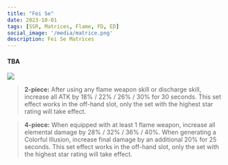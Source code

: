 ```yaml
---
title: "Fei Se"
date: 2023-10-01
tags: [SSR, Matrices, Flame, FD, ED]
social_image: '/media/matrice.png'
description: Fei Se Matrices
---
```

#### TBA

![](https://telegra.ph/file/629b6e880789b70d754b8.png)


> **2-piece:** After using any flame weapon skill or discharge skill, increase all ATK by 18% / 22% / 26% / 30% for 30 seconds. This set effect works in the off-hand slot, only the set with the highest star rating will take effect.

> **4-piece:** When equipped with at least 1 flame weapon, increase all elemental damage by 28% / 32% / 36% / 40%. When generating a Colorful Illusion, increase final damage by an additional 20% for 25 seconds. This set effect works in the off-hand slot, only the set with the highest star rating will take effect.